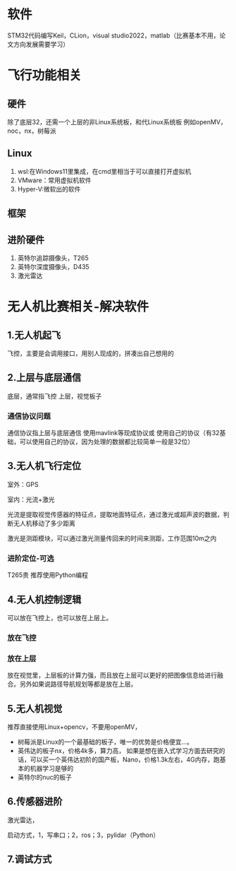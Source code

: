 # 软件
STM32代码编写Keil，CLion，visual studio2022，matlab（比赛基本不用，论文方向发展需要学习）
# 飞行功能相关
## 硬件
除了底层32，还需一个上层的非Linux系统板，和代Linux系统板
例如openMV，noc，nx，树莓派
## Linux
1. wsl:在Windows11里集成，在cmd里相当于可以直接打开虚拟机
2. VMware：常用虚拟机软件
3. Hyper-V:微软出的软件
## 框架
## 进阶硬件
1. 英特尔追踪摄像头，T265
2. 英特尔深度摄像头，D435
3. 激光雷达
# 无人机比赛相关-解决软件
## 1.无人机起飞
飞控，主要是会调用接口，用别人现成的，拼凑出自己想用的

## 2.上层与底层通信
底层，通常指飞控
上层，视觉板子
### 通信协议问题
通信协议指上层与底层通信
使用mavlink等现成协议或
使用自己的协议（有32基础，可以使用自己的协议，因为处理的数据都比较简单一般是32位）

## 3.无人机飞行定位
室外：GPS

室内：光流+激光

光流是提取视觉传感器的特征点，提取地面特征点，通过激光或超声波的数据，判断无人机移动了多少距离

激光是测距模块，可以通过激光测量传回来的时间来测距，工作范围10m之内

### 进阶定位-可选
T265贵 推荐使用Python编程
## 4.无人机控制逻辑
可以放在飞控上，也可以放在上层上。
### 放在飞控
### 放在上层
放在视觉里，上层板的计算力强，而且放在上层可以更好的把图像信息给进行融合。另外如果说路径导航规划等都是放在上层。

## 5.无人机视觉
推荐直接使用Linux+opencv，不要用openMV，
- 树莓派是Linux的一个最基础的板子，唯一的优势是价格便宜...。
- 英伟达的板子nx，价格4k多，算力高，
如果是想在嵌入式学习方面去研究的话，可以买一个英伟达初阶的国产板，Nano，价格1.3k左右，4G内存，跑基本的机器学习是够的
- 英特尔的nuc的板子
## 6.传感器进阶
激光雷达，

启动方式，1，写串口；2，ros；3，pylidar（Python）
## 7.调试方式